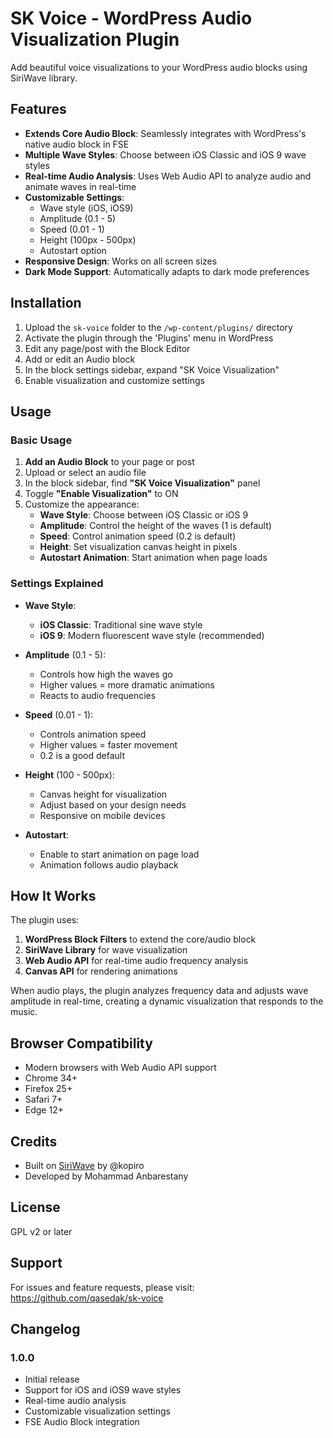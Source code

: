 # SK Voice - WordPress Audio Visualization Plugin

Add beautiful voice visualizations to your WordPress audio blocks using SiriWave library.

## Features

- **Extends Core Audio Block**: Seamlessly integrates with WordPress's native audio block in FSE
- **Multiple Wave Styles**: Choose between iOS Classic and iOS 9 wave styles
- **Real-time Audio Analysis**: Uses Web Audio API to analyze audio and animate waves in real-time
- **Customizable Settings**: 
  - Wave style (iOS, iOS9)
  - Amplitude (0.1 - 5)
  - Speed (0.01 - 1)
  - Height (100px - 500px)
  - Autostart option
- **Responsive Design**: Works on all screen sizes
- **Dark Mode Support**: Automatically adapts to dark mode preferences

## Installation

1. Upload the `sk-voice` folder to the `/wp-content/plugins/` directory
2. Activate the plugin through the 'Plugins' menu in WordPress
3. Edit any page/post with the Block Editor
4. Add or edit an Audio block
5. In the block settings sidebar, expand "SK Voice Visualization"
6. Enable visualization and customize settings

## Usage

### Basic Usage

1. **Add an Audio Block** to your page or post
2. Upload or select an audio file
3. In the block sidebar, find **"SK Voice Visualization"** panel
4. Toggle **"Enable Visualization"** to ON
5. Customize the appearance:
   - **Wave Style**: Choose between iOS Classic or iOS 9
   - **Amplitude**: Control the height of the waves (1 is default)
   - **Speed**: Control animation speed (0.2 is default)
   - **Height**: Set visualization canvas height in pixels
   - **Autostart Animation**: Start animation when page loads

### Settings Explained

- **Wave Style**:
  - **iOS Classic**: Traditional sine wave style
  - **iOS 9**: Modern fluorescent wave style (recommended)

- **Amplitude** (0.1 - 5): 
  - Controls how high the waves go
  - Higher values = more dramatic animations
  - Reacts to audio frequencies

- **Speed** (0.01 - 1):
  - Controls animation speed
  - Higher values = faster movement
  - 0.2 is a good default

- **Height** (100 - 500px):
  - Canvas height for visualization
  - Adjust based on your design needs
  - Responsive on mobile devices

- **Autostart**:
  - Enable to start animation on page load
  - Animation follows audio playback

## How It Works

The plugin uses:
1. **WordPress Block Filters** to extend the core/audio block
2. **SiriWave Library** for wave visualization
3. **Web Audio API** for real-time audio frequency analysis
4. **Canvas API** for rendering animations

When audio plays, the plugin analyzes frequency data and adjusts wave amplitude in real-time, creating a dynamic visualization that responds to the music.

## Browser Compatibility

- Modern browsers with Web Audio API support
- Chrome 34+
- Firefox 25+
- Safari 7+
- Edge 12+

## Credits

- Built on [SiriWave](https://github.com/kopiro/siriwave) by @kopiro
- Developed by Mohammad Anbarestany

## License

GPL v2 or later

## Support

For issues and feature requests, please visit: https://github.com/qasedak/sk-voice

## Changelog

### 1.0.0
- Initial release
- Support for iOS and iOS9 wave styles
- Real-time audio analysis
- Customizable visualization settings
- FSE Audio Block integration
